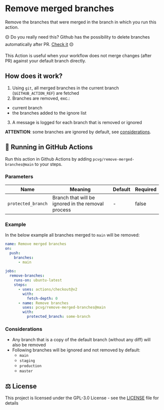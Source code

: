 # Remove merged branches

Remove the branches that were merged in the branch in which you run this action.

🟡 Do you really need this? Github has the possibility to delete branches automatically after PR. [Check it](https://docs.github.com/en/github/administering-a-repository/managing-the-automatic-deletion-of-branches) 🟡

This Action is useful when your workflow does not merge changes (after PR) against your default branch directly.

## How does it work?

1. Using `git`, all merged branches in the current branch (`$GITHUB_ACTION_REF`) are fetched
2. Branches are removed, exc.:
  - current branch
  - the branches added to the ignore list
3. A message is logged for each branch that is removed or ignored

__ATTENTION__: some branches are ignored by default, see [considerations](#considerations).

## 🚀 Running in GitHub Actions

Run this action in Github Actions by adding `pcvg/remove-merged-branches@main` to your steps.

### Parameters

| Name | Meaning                                                                | Default | Required  |
| ---          | ---                                                            | ---     | ---   |
| `protected_branch`    | Branch that will be ignored in the removal process    | -       | false |

### Example

In the below example all branches merged to `main` will be removed:

```yml
name: Remove merged branches
on:
  push:
    branches:
      - main
  
jobs:
  remove-branches:
    runs-on: ubuntu-latest
    steps:
      - uses: actions/checkout@v2
        with:
          fetch-depth: 0
      - name: Remove branches
        uses: pcvg/remove-merged-branches@main
        with:
          protected_branch: some-branch
```

### Considerations
- Any branch that is a copy of the default branch (without any diff) will also be removed
 - Following branches will be ignored and not removed by default:
   - `main`
   - `staging`
   - `production`
   - `master`

## ⚖️ License
This project is licensed under the GPL-3.0 License - see the [LICENSE](LICENSE) file for details